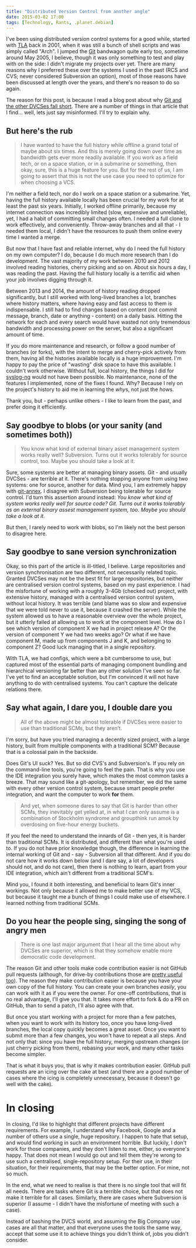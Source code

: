 ```yaml
---
title: "Distributed Version Control from another angle"
date: 2015-03-02 17:00
tags: [Technology, Rants, .planet.debian]
---
```


I've been using distributed version control systems for a good while,
started with [TLA][tla] back in 2001, when it was still a bunch of
shell scripts and was simply called "Arch". I jumped the [Git][git]
bandwagon quite early too, sometime around May 2005, I believe, though
it was only something to test and play with on the side: I didn't
migrate my projects over yet. There are many reasons why I preferred
these over the systems I used in the past (RCS and CVS; never
considered Subversion an option), most of those reasons have been
discussed at length over the years, and there's no reason to do so
again.

 [tla]: https://www.gnu.org/software/gnu-arch/
 [git]: http://git-scm.com/

The reason for this post, is because I read a blog post about why [Git
and the other DVCSes fall short][abandon-dvcs]. There are a number of
things in that article that I find... well, lets just say
misinformed. I'll try to explain why.

 [abandon-dvcs]: http://bitquabit.com/post/unorthodocs-abandon-your-dvcs-and-return-to-sanity/

<!-- more -->

## But here's the rub

> I have wanted to have the full history while offline a grand total of
> maybe about six times. And this is merely going down over time as
> bandwidth gets ever more readily available. If you work as a field
> tech, or on a space station, or in a submarine or something, then
> okay, sure, this is a huge feature for you. But for the rest of us, I
> am going to assert that this is not the use case you need to optimize
> for when choosing a VCS.

I'm neither a field tech, nor do I work on a space station or a
submarine. Yet, having the full history available locally has been
crucial for my work for at least the past six years. Initially, I
worked offline primarily, because my internet connection was
incredibly limited (slow, expensive and unreliable), yet, I had a
habit of committing small changes often. I needed a full clone to work
effectively, and conveniently. Throw-away branches and all that - I
needed them local, I didn't have the resources to push them online
every time I wanted a merge.

But now that I have fast and reliable internet, why do I need the full
history on my own computer? I do, because I do much more research than
I do development. The vast majority of my work between 2010 and 2012
involved reading histories, cherry picking and so on. About six hours
a day, I was reading the past. Having the full history locally is a
terrific aid when your job involves digging through it.

Between 2013 and 2014, the amount of history reading dropped
significantly, but I still worked with long-lived branches a lot,
branches where history matters, where having easy and fast access to
them is indispensable. I still had to find changes based on content
(not commit message, branch, date or anything - content) on a daily
basis. Hitting the network for each and every search would have wasted
not only tremendous bandwidth and processing power on the server, but
also a significant amount of time.

If you do more maintenance and research, or follow a good number of
branches (or forks), with the intent to merge and cherry-pick actively
from them, having all the histories available locally is a huge
improvement. I'm happy to pay the price of "wasting" disk space to
have this available. I couldn't work otherwise. Without full, local
history, the things I did for [syslog-ng][sng] would not have been
possible. No maintenance, none of the features I implemented, none of
the fixes I found. Why? Because I rely on the project's history to aid
me in learning the <em>why</em>s, not just the <em>how</em>s.

Thank you, but - perhaps unlike others - I like to learn from the
past, and prefer doing it efficiently.

 [sng]: https://www.syslog-ng.org/

## Say goodbye to blobs (or your sanity (and sometimes both))

> You know what kind of external binary asset management system works
> really well? Subversion. Turns out it works tolerably for source
> control, too. Maybe you should take a look at it.

Sure, some systems are better at managing binary assets. Git - and
usually DVCSes - are terrible at it. There's nothing stopping anyone
from using two systems: one for source, another for data. Mind you, I
am extremely happy with
[git-annex](https://git-annex.branchable.com/). I disagree with
Subversion being tolerable for source control. I'd turn this assertion
around instead: *You know what kind of system works really well for
source code? Git. Turns out it works tolerably as an external binary
assest management system, too. Maybe you should take a look at it.*

But then, I rarely need to work with blobs, so I'm likely not the best
person to disagree here.

## Say goodbye to sane version synchronization

Okay, so this part of the article is ill-titled, I believe. Large
repositories and version synchronisation are two different, not
necessarily related topic. Granted DVCSes may not be the best fit for
large repositories, but neither are centralised version control
systems, based on my past experience. I had the misfortune of working
with a roughly 3-4Gb (checked out) project, with extensive history,
managed with a centralised version control system, without local
history. It was terrible (and blame was so slow and expensive that we
were told never to use it, because it crashed the server). While the
system allowed us to have a reasonable overview over the whole
project, but it utterly failed at allowing us to work at the component
level. How do I see which version of component X we had in project
release A? Or the version of component Y we had two weeks ago? Or what
if we have component M, made up from components J and K, and belonging
to component Z? Good luck managing that in a single repository.

With TLA, we had configs, which were a bit cumbersome to use, but
captured most of the essential parts of managing component bundling
and hierarchical versioning far better than any other solution I've
seen so far. I've yet to find an acceptable solution, but I'm
convinced it will not have anything to do with centralised
systems. You can't capture the delicate relations there.

## Say what again, I dare you, I double dare you

> All of the above might be almost tolerable if DVCSes were easier to
> use than traditional SCMs, but they aren’t.

I'm sorry, but have you tried managing a decently sized project, with
a large history, built from multiple components with a traditional
SCM? Because that is a colossal pain in the backside.

Does Git's UI suck? Yes. But so did CVS's and Subversion's. If you
rely on the command-line tools, you're going to feel the pain. That is
why you use the IDE integration you surely have, which makes the most
common tasks a breeze. That may sound like a git-apology, but
remember, we did the same with every other version control system,
because smart people prefer integration, and want the computer to work
**for** them.

> And yet, when someone dares to say that Git is harder than other
> SCMs, they inevitably get yelled at, in what I can only assume is a
> combination of Stockholm syndrome and groupthink run amok by
> overdosing on five-hour energy buckets.

If you feel the need to understand the innards of Git - then yes, it
is harder than traditional SCMs. It is distributed, and different than
what you're used to. If you do not have prior knowledge though, the
difference in learning the internal working of Git and - say -
Subversion all that different. And if you do not care how it works
down below (and I dare say, a lot of developers should not, and do not
care), then there is nothing to learn, apart from your IDE
integration, which ain't different from a traditional SCM's.

Mind you, I found it both interesting, and beneficial to learn Git's
inner workings. Not only because it allowed me to make better use of
my VCS, but because it taught me a bunch of things I could make use of
elsewhere. I learned nothing from traditional SCMs.

## Do you hear the people sing, singing the song of angry men

> There is one last major argument that I hear all the time about why
> DVCSes are superior, which is that they somehow enable more
> democratic code development.

The reason Git and other tools make code contribution easier is not
GitHub pull requests (although, for drive-by contributions those are
[pretty useful too][gh:closed]). The reason they make contribution
easier is because you have your own copy of the full history. You can
create your own branches *easily*, you can work with it as if you were
the owner. For one-off contributions, that is no real advantage, I'll
give you that. It takes more effort to fork & do a PR on GitHub, than
to send a patch, I'll also agree with that.

 [gh:closed]: https://github.com/search?l=&q=type%3Apr+state%3Aclosed+updated%3A%3E2014-12-31&ref=advsearch&type=Issues&utf8=%E2%9C%93

But once you start working with a project for more than a few patches,
when you want to work with its history too, once you have long-lived
branches, the local copy quickly becomes a great asset. Once you want
to submit more than a few changes, you won't have to repeat a all
steps. And not only that: since you have the full history, merging
upstream changes (or just cherry picking from them), rebasing your
work, and many other tasks become simpler.

That is what it buys you, that is why it makes contribution
easier. GitHub pull requests are an icing over the cake at best (and
there are a good number of cases where the icing is completely
unnecessary, because it doesn't go well with the cake).

# In closing

In closing, I'd like to highlight that different projects have
different requirements. For example, I understand why Facebook, Google
and a number of others use a single, huge repository. I happen to hate
that setup, and would find working in such an environment
horrible. But luckily, I don't work for those companies, and they
don't listen to me, either, so everyone's happy. That does not mean I
would go out and tell them they're wrong to use such a centralised,
single-repository setup. For their use, in their situation, for their
requirements, that may be the better option. For mine, not so much.

In the end, what we need to realise is that there is no single tool
that will fit all needs. There are tasks where Git is a terrible
choice, but that does not make it terrible for all cases. Similarly,
there are cases where Subversion is superior (I assume - I didn't have
the misfortune of meeting with such a case).

Instead of bashing the DVCS world, and assuming the Big Company use
cases are all that matter, and that everyone uses the tools the same
way, accept that some use it to achieve things you didn't think of,
jobs you didn't consider.
